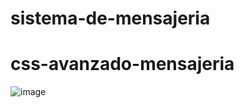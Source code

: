 # sistema-de-mensajeria
# css-avanzado-mensajeria
![image](https://github.com/xoeliazar/css-avanzado-mensajeria/assets/136506920/bf154b43-c5c1-4edf-8524-4c64c8aca47e)
